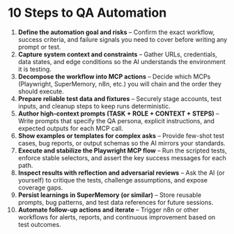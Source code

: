 # 10 Steps to QA Automation

1. **Define the automation goal and risks** – Confirm the exact workflow, success criteria, and failure signals you need to cover before writing any prompt or test.
2. **Capture system context and constraints** – Gather URLs, credentials, data states, and edge conditions so the AI understands the environment it is testing.
3. **Decompose the workflow into MCP actions** – Decide which MCPs (Playwright, SuperMemory, n8n, etc.) you will chain and the order they should execute.
4. **Prepare reliable test data and fixtures** – Securely stage accounts, test inputs, and cleanup steps to keep runs deterministic.
5. **Author high-context prompts (TASK + ROLE + CONTEXT + STEPS)** – Write prompts that specify the QA persona, explicit instructions, and expected outputs for each MCP call.
6. **Show examples or templates for complex asks** – Provide few-shot test cases, bug reports, or output schemas so the AI mirrors your standards.
7. **Execute and stabilize the Playwright MCP flow** – Run the scripted tests, enforce stable selectors, and assert the key success messages for each path.
8. **Inspect results with reflection and adversarial reviews** – Ask the AI (or yourself) to critique the tests, challenge assumptions, and expose coverage gaps.
9. **Persist learnings in SuperMemory (or similar)** – Store reusable prompts, bug patterns, and test data references for future sessions.
10. **Automate follow-up actions and iterate** – Trigger n8n or other workflows for alerts, reports, and continuous improvement based on test outcomes.
